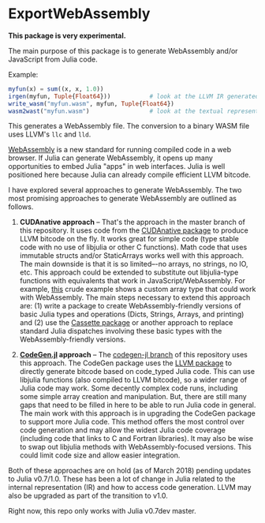 # ExportWebAssembly

**This package is very experimental.**

The main purpose of this package is to generate WebAssembly and/or JavaScript from Julia code.

Example:

```julia
myfun(x) = sum((x, x, 1.0))
irgen(myfun, Tuple{Float64}))           # look at the LLVM IR generated
write_wasm("myfun.wasm", myfun, Tuple{Float64})
wasm2wast("myfun.wasm")                 # look at the textual representation
```
This generates a WebAssembly file. The conversion to a binary WASM file uses LLVM's `llc` and `lld`.

[WebAssembly](http://webassembly.org/) is a new standard for running compiled code in a web browser. If Julia can generate WebAssembly, it opens up many opportunities to embed Julia "apps" in web interfaces. Julia is well positioned here because Julia can already compile efficient LLVM bitcode. 

I have explored several approaches to generate WebAssembly. The two most promising approaches to generate WebAssembly are outlined as follows.

1. **CUDAnative approach** – That's the approach in the master branch of this repository. It uses code from the [CUDAnative package](https://github.com/JuliaGPU/CUDAnative.jl) to produce LLVM bitcode on the fly. It works great for simple code (type stable code with no use of libjulia or other C functions). Math code that uses immutable structs and/or StaticArrays works well with this approach. The main downside is that it is so limited–-no arrays, no strings, no IO, etc. This approach could be extended to substitute out libjulia-type functions with equivalents that work in JavaScript/WebAssembly. For example, [this](https://github.com/tshort/ExportWebAssembly.jl/blob/master/examples/crude-array.jl) crude example shows a custom array type that could work with WebAssembly. The main steps necessary to extend this approach are: (1) write a package to create WebAssembly-friendly versions of basic Julia types and operations (Dicts, Strings, Arrays, and printing) and (2) use the [Cassette package](https://github.com/jrevels/Cassette.jl) or another approach to replace standard Julia dispatches involving these basic types with the WebAssembly-friendly versions.

2. **[CodeGen.jl](https://github.com/tshort/CodeGen.jl) approach** – The [codegen-jl branch](https://github.com/tshort/ExportWebAssembly.jl/tree/codegen-jl) of this repository uses this approach. The CodeGen package uses the [LLVM package](https://github.com/maleadt/LLVM.jl) to directly generate bitcode based on code_typed Julia code. This can use libjulia functions (also compiled to LLVM bitcode), so a wider range of Julia code may work. Some decently complex code runs, including some simple array creation and manipulation. But, there are still many gaps that need to be filled in here to be able to run Julia code in general. The main work with this approach is in upgrading the CodeGen package to support more Julia code. This method offers the most control over code generation and may allow the widest Julia code coverage (including code that links to C and Fortran libraries). It may also be wise to swap out libjulia methods with WebAssembly-focused versions. This could limit code size and allow easier integration.

Both of these approaches are on hold (as of March 2018) pending updates to Julia v0.7/1.0. These has been a lot of change in Julia related to the internal representation (IR) and how to access code generation. LLVM may also be upgraded as part of the transition to v1.0.

Right now, this repo only works with Julia v0.7dev master.
